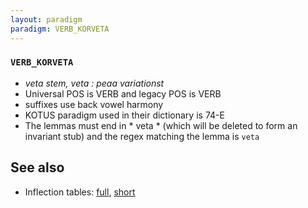 ```yaml
---
layout: paradigm
paradigm: VERB_KORVETA
---
```

### ` VERB_KORVETA `

* _veta stem, veta : peaa variationst_
* Universal POS is VERB and legacy POS is VERB
* suffixes use back vowel harmony
* KOTUS paradigm used in their dictionary is 74-E
* The lemmas must end in * veta * (which will be deleted to form an invariant stub) and the regex matching the lemma is ` veta `

## See also

* Inflection tables: [full](gen/K/korveta.html), [short](gen/K/korveta_wikt.html)

